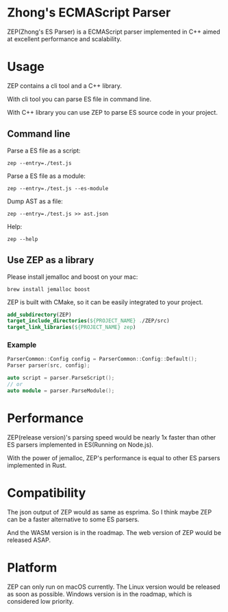 # Zhong's ECMAScript Parser

ZEP(Zhong's ES Parser) is a ECMAScript parser
implemented in C++ aimed at excellent performance and
scalability.

# Usage

ZEP contains a cli tool and a C++ library.

With cli tool you can parse ES file in
command line.

With C++ library you can use ZEP to parse
ES source code in your project.

## Command line

Parse a ES file as a script:

```shell script
zep --entry=./test.js
```

Parse a ES file as a module:

```shell script
zep --entry=./test.js --es-module
```

Dump AST as a file:

```shell script
zep --entry=./test.js >> ast.json
```

Help:
```shell script
zep --help
```

## Use ZEP as a library

Please install jemalloc and boost on your mac:

```shell script
brew install jemalloc boost
```

ZEP is built with CMake, so it can be
easily integrated to your project.

```cmake
add_subdirectory(ZEP)
target_include_directories(${PROJECT_NAME} ./ZEP/src)
target_link_libraries(${PROJECT_NAME} zep)
```

### Example

```cpp
ParserCommon::Config config = ParserCommon::Config::Default();
Parser parser(src, config);

auto script = parser.ParseScript();
// or
auto module = parser.ParseModule();

```

# Performance

ZEP(release version)'s parsing speed would be nearly 1x faster than
other ES parsers implemented in ES(Running on Node.js).

With the power of jemalloc,
ZEP's performance is equal to other ES parsers implemented in Rust.

# Compatibility

The json output of ZEP would as same as esprima. So I think maybe ZEP can be
a faster alternative to some ES parsers.

And the WASM version is in the roadmap. The web version of ZEP would be released ASAP.

# Platform

ZEP can only run on macOS currently.
The Linux version would be released
as soon as possible. Windows version
is in the roadmap, which is considered
low priority.
